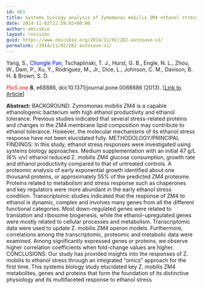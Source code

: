 ```yaml
---
id: 661
title: Systems biology analysis of Zymomonas mobilis ZM4 ethanol stress responses.
date: 2014-11-02T22:59:02+00:00
author: omicsbio
layout: revision
guid: https://www.omicsbio.org/2014/11/02/282-autosave-v1/
permalink: /2014/11/02/282-autosave-v1/
---
```

Yang, S., <span style="color: #0000ff;">Chongle Pan</span>, Tschaplinski, T. J., Hurst, G. B., Engle, N. L., Zhou, W., Dam, P., Xu, Y., Rodriguez, M., Jr., Dice, L., Johnson, C. M., Davison, B. H. & Brown, S. D.

<span style="color: #ff0000;"><em>PloS one</em></span> **8**, e68886, doi:10.1371/journal.pone.0068886 (2013). [[Link to Article](http://www.plosbiology.org/article/info%3Adoi%2F10.1371%2Fjournal.pbio.1001637)]

<!--more-->

**Abstract:** BACKGROUND: Zymomonas mobilis ZM4 is a capable ethanologenic bacterium with high ethanol productivity and ethanol tolerance. Previous studies indicated that several stress-related proteins and changes in the ZM4 membrane lipid composition may contribute to ethanol tolerance. However, the molecular mechanisms of its ethanol stress response have not been elucidated fully. METHODOLOGY/PRINCIPAL FINDINGS: In this study, ethanol stress responses were investigated using systems biology approaches. Medium supplementation with an initial 47 g/L (6% v/v) ethanol reduced Z. mobilis ZM4 glucose consumption, growth rate and ethanol productivity compared to that of untreated controls. A proteomic analysis of early exponential growth identified about one thousand proteins, or approximately 55% of the predicted ZM4 proteome. Proteins related to metabolism and stress response such as chaperones and key regulators were more abundant in the early ethanol stress condition. Transcriptomic studies indicated that the response of ZM4 to ethanol is dynamic, complex and involves many genes from all the different functional categories. Most down-regulated genes were related to translation and ribosome biogenesis, while the ethanol-upregulated genes were mostly related to cellular processes and metabolism. Transcriptomic data were used to update Z. mobilis ZM4 operon models. Furthermore, correlations among the transcriptomic, proteomic and metabolic data were examined. Among significantly expressed genes or proteins, we observe higher correlation coefficients when fold-change values are higher. CONCLUSIONS: Our study has provided insights into the responses of Z. mobilis to ethanol stress through an integrated &#8220;omics&#8221; approach for the first time. This systems biology study elucidated key Z. mobilis ZM4 metabolites, genes and proteins that form the foundation of its distinctive physiology and its multifaceted response to ethanol stress